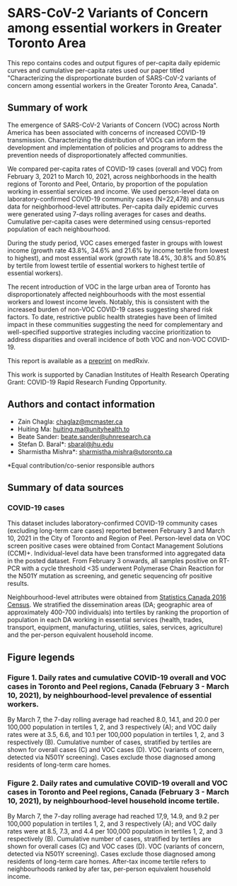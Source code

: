 # SARS-CoV-2 Variants of Concern among essential workers in Greater Toronto Area
This repo contains codes and output figures of per-capita daily epidemic curves and cumulative per-capita rates used our paper titled "Characterizing the disproportionate burden of SARS-CoV-2 variants of concern among essential workers in the Greater Toronto Area, Canada".

## Summary of work
The emergence of SARS-CoV-2 Variants of Concern (VOC) across North America has been associated with concerns of increased COVID-19 transmission.  Characterizing the distribution of VOCs can inform the development and implementation of policies and programs to address the prevention needs of disproportionately affected communities. 

We compared per-capita rates of COVID-19 cases (overall and VOC) from February 3, 2021 to March 10, 2021, across neighborhoods in the health regions of Toronto and Peel, Ontario, by proportion of the population working in essential services and income. We used person-level data on laboratory-confirmed COVID-19 community cases (N=22,478) and census data for neighborhood-level attributes. Per-capita daily epidemic curves were generated using 7-days rolling averages for cases and deaths. Cumulative per-capita cases were determined using census-reported population of each neighbourhood.

During the study period, VOC cases emerged faster in groups with lowest income (growth rate 43.8%, 34.6% and 21.6% by income tertile from lowest to highest), and most essential work (growth rate 18.4%, 30.8% and 50.8% by tertile from lowest tertile of essential workers to highest tertile of essential workers).

The recent introduction of VOC in the large urban area of Toronto has disproportionately affected neighbourhoods with the most essential workers and lowest income levels.  Notably, this is consistent with the increased burden of non-VOC COVID-19 cases suggesting shared risk factors.  To date, restrictive public health strategies have been of limited impact in these communities suggesting the need for complementary and well-specified supportive strategies including vaccine prioritization to address disparities and overall incidence of both VOC and non-VOC COVID-19.

This report is available as a [preprint](https://www.medrxiv.org/content/10.1101/2021.03.22.21254127v1.full.pdf+html) on medRxiv.

This work is supported by Canadian Institutes of Health Research Operating Grant: COVID-19 Rapid Research Funding Opportunity.

## Authors and contact information
* Zain Chagla: [chaglaz@mcmaster.ca](mailto:chaglaz@mcmaster.ca)
* Huiting Ma: [huiting.ma@unityhealth.to](mailto:huiting.ma@unityhealth.to)
* Beate Sander: [beate.sander@uhnresearch.ca](mailto:beate.sander@uhnresearch.ca)
* Stefan D. Baral*: [sbaral@jhu.edu](mailto:sbaral@jhu.edu)
* Sharmistha Mishra*: [sharmistha.mishra@utoronto.ca](mailto:sharmistha.mishra@utoronto.ca)

*Equal contribution/co-senior responsible authors

## Summary of data sources
### COVID-19 cases
This dataset includes laboratory-confirmed COVID-19 community cases (excluding long-term care cases) reported between February 3 and March 10, 2021 in the City of Toronto and Region of Peel. Person-level data on VOC screen positive cases were obtained from Contact Management Solutions (CCM)+. Individual-level data have been transformed into aggregated data in the posted dataset. From February 3 onwards, all samples positive on RT-PCR with a cycle threshold <35 underwent Polymerase Chain Reaction for the N501Y mutation as screening, and genetic sequencing ofr positive results.

Neighbourhood-level attributes were obtained from [Statistics Canada 2016 Census](https://www12.statcan.gc.ca/census-recensement/2016/dp-pd/index-eng.cfm). We stratified the dissemination areas (DA; geographic area of approximately 400-700 individuals) into tertiles by ranking the proportion of population in each DA working in essential services (health, trades, transport, equipment, manufacturing, utilities, sales, services, agriculture) and the per-person equivalent household income.

## Figure legends
### Figure 1. Daily rates and cumulative COVID-19 overall and VOC cases in Toronto and Peel regions, Canada (February 3 - March 10, 2021), by neighbourhood-level prevalence of essential workers.
By March 7, the 7-day rolling average had reached 8.0, 14.1, and 20.0 per 100,000 population in tertiles 1, 2, and 3 respectively (A); and VOC daily rates were at 3.5, 6.6, and 10.1 per 100,000 population in tertiles 1, 2, and 3 respectively (B). Cumulative number of cases, stratified by tertiles are shown for overall cases (C) and VOC cases (D). VOC (variants of concern, detected via N501Y screening). Cases exclude those diagnosed among residents of long-term care homes.

### Figure 2. Daily rates and cumulative COVID-19 overall and VOC cases in Toronto and Peel regions, Canada (February 3 - March 10, 2021), by neighbourhood-level household income tertile.
By March 7, the 7-day rolling average had reached 17,9, 14.9, and 9.2 per 100,000 population in tertiles 1, 2, and 3 respectively (A); and VOC daily rates were at 8.5, 7.3, and 4.4 per 100,000 population in tertiles 1, 2, and 3 respectively (B). Cumulative number of cases, stratified by tertiles are shown for overall cases (C) and VOC cases (D). VOC (variants of concern, detected via N501Y screening). Cases exclude those diagnosed among residents of long-term care homes. After-tax income tertile refers to neighbourhoods ranked by afer tax, per-person equivalent household income.
